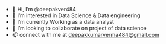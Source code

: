 - 👋 Hi, I’m @deepakver484
- 👀 I’m interested in Data Science & Data engineering
- 🌱 I’m currently Working as a data analyst
- 💞️ I’m looking to collaborate on project of data science
- 📫 connect with me at deepakkumarverma484@gmail.com

<!---
deepakver484/deepakver484 is a ✨ special ✨ repository because its `README.md` (this file) appears on your GitHub profile.
You can click the Preview link to take a look at your changes.
--->
